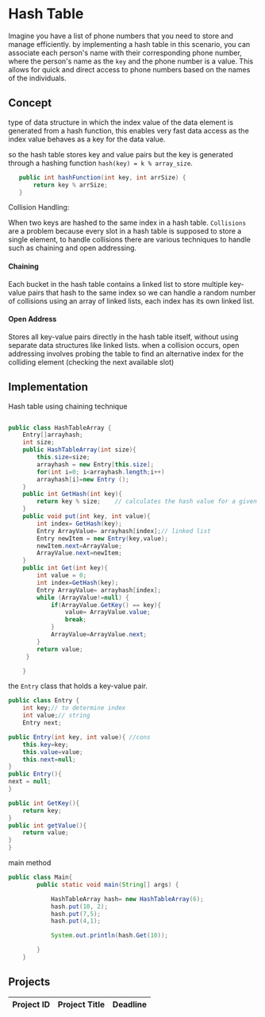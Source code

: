 # Hash Table

Imagine you have a list of phone numbers that you need to store and manage efficiently. by implementing a hash table in this scenario, you can associate each person's name with their corresponding phone number, where the person's name as the `key` and the phone number is a value. This allows for quick and direct access to phone numbers based on the names of the individuals.

## Concept

 type of data structure in which the index value of the data element is generated from a hash function, this enables very fast data access as the index value behaves as a key for the data value.
 
 so the hash table stores key and value pairs but the key is generated through a hashing function `hash(key) = k % array_size`.

 ```java
    public int hashFunction(int key, int arrSize) {
        return key % arrSize;
    }
```

Collision Handling:

When two keys are hashed to the same index in a hash table. `Collisions` are a problem because every slot in a hash table is supposed to store a single element, to handle collisions there are various techniques to handle such as chaining and open addressing.


#### Chaining

 Each bucket in the hash table contains a linked list to store multiple key-value pairs that hash to the same index
 so we can handle a random number of collisions using an array of linked lists, each index has its own linked list.

 
#### Open Address

Stores all key-value pairs directly in the hash table itself, without using separate data structures like linked lists.
when a collision occurs, open addressing involves probing the table to find an alternative index for the colliding element (checking the next available slot)


## Implementation

Hash table using chaining technique 

```java

public class HashTableArray {
    Entry[]arrayhash;
    int size;
    public HashTableArray(int size){
        this.size=size;  
        arrayhash = new Entry[this.size];
        for(int i=0; i<arrayhash.length;i++)
        arrayhash[i]=new Entry ();
    }
    public int GetHash(int key){ 
        return key % size;    // calculates the hash value for a given key
    }
    public void put(int key, int value){
        int index= GetHash(key);
        Entry ArrayValue= arrayhash[index];// linked list
        Entry newItem = new Entry(key,value);
        newItem.next=ArrayValue;
        ArrayValue.next=newItem;
    }
    public int Get(int key){
        int value = 0;
        int index=GetHash(key);
        Entry ArrayValue= arrayhash[index];
        while (ArrayValue!=null) {
            if(ArrayValue.GetKey() == key){
                value= ArrayValue.value;
                break;
            }
            ArrayValue=ArrayValue.next;
        }
        return value;
     }

    } 
```

the `Entry` class that holds a key-value pair.
```java
public class Entry {
    int key;// to determine index
    int value;// string
    Entry next;

public Entry(int key, int value){ //cons
    this.key=key;
    this.value=value;
    this.next=null;
}
public Entry(){
next = null;
}

public int GetKey(){
    return key;
}
public int getValue(){
    return value;
}
}
```
main method
```java
public class Main{
        public static void main(String[] args) {

            HashTableArray hash= new HashTableArray(6);
            hash.put(10, 2);
            hash.put(7,5);
            hash.put(4,1);

            System.out.println(hash.Get(10));

        }
    }
```
## Projects
Project ID | Project Title | Deadline |
|:-----|:-----------:|:-------------|


